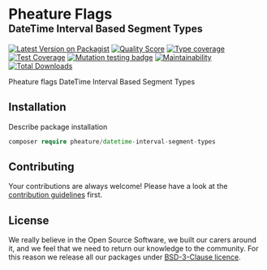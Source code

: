 # Pheature Flags <br><sub><sup>DateTime Interval Based Segment Types</sup></sub>

[![Latest Version on Packagist][ico-version]][link-packagist]
[![Quality Score][ico-code-quality]][link-code-quality]
[![Type coverage][ico-psalm]][link-psalm]
[![Test Coverage][ico-coverage]][link-coverage]
[![Mutation testing badge][ico-mutant]][link-mutant]
[![Maintainability][ico-mantain]][link-mantain]
[![Total Downloads][ico-downloads]][link-downloads]

Pheature flags DateTime Interval Based Segment Types

## Installation

Describe package installation

```php
composer require pheature/datetime-interval-segment-types
```

## Contributing

Your contributions are always welcome! Please have a look at the [contribution guidelines](./CONTRIBUTING.md) first.

## License

We really believe in the Open Source Software, we built our carers around it, and we feel that we need to return our
knowledge to the community. For this reason we release all our packages under [BSD-3-Clause licence](./LICENSE.md). 

[ico-version]: https://img.shields.io/packagist/v/pheature/datetime-interval-segment-types.svg?style=flat-square
[link-packagist]: https://packagist.org/packages/pheature/datetime-interval-segment-types
[ico-code-quality]: https://img.shields.io/scrutinizer/g/pheature-flags/datetime-interval-segment-types.svg?style=flat-square
[link-code-quality]: https://scrutinizer-ci.com/g/pheature-flags/datetime-interval-segment-types/?branch=1.0.x
[ico-coverage]: https://codecov.io/gh/pheature-flags/datetime-interval-segment-types/branch/1.0.x/graph/badge.svg?token=DTQIQUZ106
[link-coverage]: https://codecov.io/gh/pheature-flags/datetime-interval-segment-types
[ico-mantain]: https://api.codeclimate.com/v1/badges/037f266affd939dd99f0/maintainability
[link-mantain]: https://codeclimate.com/github/pheature-flags/datetime-interval-segment-types/maintainability
[ico-downloads]: https://img.shields.io/packagist/dt/pheature/datetime-interval-segment-types.svg?style=flat-square
[link-downloads]: https://packagist.org/packages/pheature/datetime-interval-segment-types
[ico-psalm]: https://shepherd.dev/github/pheature-flags/datetime-interval-segment-types/coverage.svg
[link-psalm]: https://shepherd.dev/github/pheature-flags/datetime-interval-segment-types
[ico-mutant]: https://img.shields.io/endpoint?style=flat&url=https%3A%2F%2Fbadge-api.stryker-mutator.io%2Fgithub.com%2Fpheature-flags%2Fdatetime-interval-segment-types%2F1.0.x
[link-mutant]: https://dashboard.stryker-mutator.io/reports/github.com/pheature-flags/datetime-interval-segment-types/1.0.x
